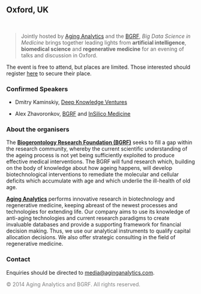 ## Oxford, UK
<br>

> Jointly hosted by [Aging Analytics](http://aginganalytics.com) and the [BGRF](http://www.bg-rf.org.uk/), *Big Data Science in Medicine* brings together leading lights from **artificial intelligence**, **biomedical science** and **regenerative medicine** for an evening of talks and discussion in Oxford.

The event is free to attend, but places are limited. Those interested should register [here](#) to secure their place.

### Confirmed Speakers

<!-- * Richard Barker, [CASMI](http://casmi.org.uk/) -->
* Dmitry Kaminskiy, [Deep Knowledge Ventures](http://deepknowledgeventures.com/)
<!-- * Nick Bostrom, [Future of Humanity Institute](http://www.fhi.ox.ac.uk/) -->
<!-- * Aubrey de Grey, [SENS](http://www.sens.org/) -->
* Alex Zhavoronkov, [BGRF](http://www.bg-rf.org.uk/) and [InSilico Medicine](http://insilicomedicine.com/)
<!-- * (name), [Oxford Nanopore Technologies](https://www.nanoporetech.com/) -->

### About the organisers

The **[Biogerontology Research Foundation (BGRF)](http://www.bg-rf.org.uk/)** seeks to fill a gap within the research community, whereby the current scientific understanding of the ageing process is not yet being sufficiently exploited to produce effective medical interventions. The BGRF will fund research which, building on the body of knowledge about how ageing happens, will develop biotechnological interventions to remediate the molecular and cellular deficits which accumulate with age and which underlie the ill-health of old age.

**[Aging Analytics](http://aginganalytics.com)** performs innovative research in biotechnology and regenerative medicine, keeping abreast of the newest processes and technologies for extending life. Our company aims to use its knowledge of anti-aging technologies and current research paradigms to create invaluable databases and provide a supporting framework for financial decision making. Thus, we use our analytical instruments to qualify capital allocation decisions.  We also offer strategic consulting in the field of regenerative medicine.

### Contact

Enquiries should be directed to [media@aginganalytics.com](mailto:media@aginganalytics.com).

<span style="color:gray;">© 2014 Aging Analytics and BGRF. All rights reserved.</span>

<script>
  (function(i,s,o,g,r,a,m){i['GoogleAnalyticsObject']=r;i[r]=i[r]||function(){
  (i[r].q=i[r].q||[]).push(arguments)},i[r].l=1*new Date();a=s.createElement(o),
  m=s.getElementsByTagName(o)[0];a.async=1;a.src=g;m.parentNode.insertBefore(a,m)
  })(window,document,'script','//www.google-analytics.com/analytics.js','ga');

  ga('create', 'UA-41530570-3', 'auto');
  ga('send', 'pageview');

</script>